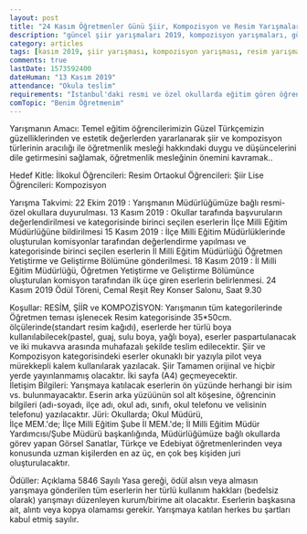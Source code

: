 ```yaml
---
layout: post
title: "24 Kasım Öğretmenler Günü Şiir, Kompozisyon ve Resim Yarışmaları"
description: "güncel şiir yarışmaları 2019, kompozisyon yarışmaları, güncel resim yarışmaları 2019"
category: articles
tags: [kasım 2019, şiir yarışması, kompozisyon yarışması, resim yarışması, ilkokul, ortaokul, lise]
comments: true
lastDate: 1573592400
dateHuman: "13 Kasım 2019"
attendance: "Okula teslim"
requirements: "İstanbul'daki resmi ve özel okullarda eğitim gören öğrencisi olmak.."
comTopic: "Benim Öğretmenim"
---
```


Yarışmanın Amacı:
Temel eğitim öğrencilerimizin Güzel Türkçemizin güzelliklerinden ve estetik değerlerden yararlanarak şiir ve kompozisyon türlerinin aracılığı ile öğretmenlik mesleği hakkındaki duygu ve düşüncelerini dile getirmesini sağlamak, öğretmenlik mesleğinin önemini kavramak..

Hedef Kitle:
İlkokul Öğrencileri: Resim
Ortaokul Öğrencileri: Şiir
Lise Öğrencileri: Kompozisyon

Yarışma Takvimi:
22 Ekim 2019 : Yarışmanın Müdürlüğümüze bağlı resmi-özel okullara duyurulması.
13 Kasım 2019 : Okullar tarafında başvuruların değerlendirilmesi ve kategorisinde birinci seçilen eserlerin İlçe Milli Eğitim Müdürlüğüne bildirilmesi
15 Kasım 2019 : İlçe Milli Eğitim Müdürlüklerinde oluşturulan komisyonlar tarafından değerlendirme yapılması ve kategorisinde birinci seçilen eserlerin İl Milli Eğitim Müdürlüğü Öğretmen Yetiştirme ve Geliştirme Bölümüne gönderilmesi.
18 Kasım 2019 : İl Milli Eğitim Müdürlüğü, Öğretmen Yetiştirme ve Geliştirme Bölümünce oluşturulan komisyon tarafından ilk üçe giren eserlerin belirlenmesi. 24 Kasım 2019 Ödül Töreni, Cemal Reşit Rey Konser Salonu, Saat 9.30

Koşullar:
RESİM, ŞİİR  ve KOMPOZİSYON: Yarışmanın tüm kategorilerinde Öğretmen teması işlenecek Resim kategorisinde 35*50cm. ölçülerinde(standart resim kağıdı), eserlerde her türlü boya kullanılabilecek(pastel, guaj, sulu boya, yağlı boya), eserler paspartulanacak ve iki mukavva arasında muhafazalı şekilde teslim edilecektir. Şiir ve Kompozisyon kategorisindeki eserler okunaklı bir yazıyla pilot veya mürekkepli kalem kullanılarak yazılacak. Şiir Tamamen orijinal ve hiçbir yerde yayınlanmamış olacaktır. İki sayfa (A4) geçmeyecektir.                                                                                                   
İletişim Bilgileri:
Yarışmaya katılacak eserlerin ön yüzünde herhangi bir isim vs. bulunmayacaktır. Eserin arka yüzüünün sol alt köşesine, öğrencinin bilgileri (adı-soyadı, ilçe adı, okul adı, sınıfı, okul telefonu ve velisinin telefonu) yazılacaktır. 
Jüri:
Okullarda; Okul Müdürü,  
İlçe MEM.'de; İlçe Milli Eğitim Şube 
İl MEM.'de; İl Milli Eğitim Müdür Yardımcısı/Şube Müdürü başkanlığında, Müdürlüğümüze bağlı okullarda görev yapan Görsel Sanatlar, Türkçe ve Edebiyat öğretmenlerinden veya konusunda uzman kişilerden en az üç, en çok beş kişiden juri oluşturulacaktır. 

Ödüller:
Açıklama 5846 Sayılı Yasa gereği, ödül alsın veya almasın yarışmaya gönderilen tüm eserlerin her türlü kullanım hakkları (bedelsiz olarak) yarışmayı düzenleyen kurum/birime ait olacaktır. Eserlerin başkasına ait, alıntı veya kopya olamamsı gerekir. Yarışmaya katılan herkes bu şartları kabul etmiş sayılır.